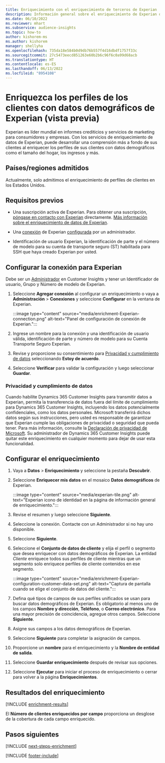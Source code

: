 ```yaml
---
title: Enriquecimiento con el enriquecimiento de terceros de Experian
description: Información general sobre el enriquecimiento de Experian de terceros.
ms.date: 06/10/2022
ms.reviewer: mhart
ms.subservice: audience-insights
ms.topic: how-to
author: kishorem-ms
ms.author: kishorem
manager: shellyha
ms.openlocfilehash: 735da18e584b0d9db76b557f4d16dbdf1757f33c
ms.sourcegitcommit: 27c5473eecd851263e60b2b6c96f6c0a99d68acb
ms.translationtype: HT
ms.contentlocale: es-ES
ms.lasthandoff: 06/13/2022
ms.locfileid: "8954108"
---
```

# <a name="enrich-customer-profiles-with-demographics-from-experian-preview"></a>Enriquezca los perfiles de los clientes con datos demográficos de Experian (vista previa)

Experian es líder mundial en informes crediticios y servicios de marketing para consumidores y empresas. Con los servicios de enriquecimiento de datos de Experian, puede desarrollar una comprensión más a fondo de sus clientes al enriquecer los perfiles de sus clientes con datos demográficos como el tamaño del hogar, los ingresos y más.

## <a name="supported-countriesregions"></a>Países/regiones admitidos

Actualmente, solo admitimos el enriquecimiento de perfiles de clientes en los Estados Unidos.

## <a name="prerequisites"></a>Requisitos previos

- Una suscripción activa de Experian. Para obtener una suscripción, [póngase en contacto con Experian](https://www.experian.com/marketing-services/contact) directamente. [Más información sobre el enriquecimiento de datos de Experian](https://www.experian.com/marketing-services/microsoft?cmpid=ems_web_mci_cdppage).

- Una [conexión](connections.md) de Experian [configurada](#configure-the-connection-for-experian) por un administrador.

- Identificación de usuario Experian, la identificación de parte y el número de modelo para su cuenta de transporte seguro (ST) habilitada para SSH que haya creado Experian por usted.

## <a name="configure-the-connection-for-experian"></a>Configurar la conexión para Experian

Debe ser un [Administrador](permissions.md#admin) en Customer Insights y tener un Identificador de usuario, Grupo y Número de modelo de Experian.

1. Seleccione **Agregar conexión** al configurar un enriquecimiento o vaya a **Administración** > **Conexiones** y seleccione **Configurar** en la ventana de Experian.

   :::image type="content" source="media/enrichment-Experian-connection.png" alt-text="Panel de configuración de conexión de Experian.":::

1. Ingrese un nombre para la conexión y una identificación de usuario válida, identificación de parte y número de modelo para su Cuenta Transporte Seguro Experian.

1. Revise y proporcione su consentimiento para [Privacidad y cumplimiento de datos](#data-privacy-and-compliance) seleccionando **Estoy de acuerdo**.

1. Seleccione **Verificar** para validar la configuración y luego seleccionar **Guardar**.

### <a name="data-privacy-and-compliance"></a>Privacidad y cumplimiento de datos

Cuando habilite Dynamics 365 Customer Insights para transmitir datos a Experian, permita la transferencia de datos fuera del límite de cumplimiento para Dynamics 365 Customer Insights, incluyendo los datos potencialmente confidenciales, como los datos personales. Microsoft transferirá dichos datos según sus instrucciones, pero usted es responsable de garantizar que Experian cumple las obligaciones de privacidad o seguridad que pueda tener. Para más información, consulte la [Declaración de privacidad de Microsoft](https://go.microsoft.com/fwlink/?linkid=396732). Su administrador de Dynamics 365 Customer Insights puede quitar este enriquecimiento en cualquier momento para dejar de usar esta funcionalidad.

## <a name="configure-the-enrichment"></a>Configurar el enriquecimiento

1. Vaya a **Datos** > **Enriquecimiento** y seleccione la pestaña **Descubrir**.

1. Seleccione **Enriquecer mis datos** en el mosaico **Datos demográficos** de Experian.

   :::image type="content" source="media/experian-tile.png" alt-text="Experian icono de identidad en la página de información general de enriquecimiento.":::

1. Revise el resumen y luego seleccione **Siguiente**.

1. Seleccione la conexión. Contacte con un Administrador si no hay uno disponible.

1. Seleccione **Siguiente**.

1. Seleccione el **Conjunto de datos de cliente** y elija el perfil o segmento que desea enriquecer con datos demográficos de Experian. La entidad *Cliente* enriquece todos sus perfiles de cliente mientras que un segmento solo enriquece perfiles de cliente contenidos en ese segmento.

    :::image type="content" source="media/enrichment-Experian-configuration-customer-data-set.png" alt-text="Captura de pantalla cuando se elige el conjunto de datos del cliente.":::

1. Defina qué tipos de campos de sus perfiles unificados se usan para buscar datos demográficos de Experian. Es obligatorio al menos uno de los campos **Nombre y dirección**, **Teléfono**, o **Correo electrónico**. Para una mayor precisión de coincidencia, agregue otros campos. Seleccione **Siguiente**.

1. Asigne sus campos a los datos demográficos de Experian.

1. Seleccione **Siguiente** para completar la asignación de campos.

1. Proporcione un **nombre** para el enriquecimiento y la **Nombre de entidad de salida**.

1. Seleccione **Guardar enriquecimiento** después de revisar sus opciones.

1. Seleccione **Ejecutar** para iniciar el proceso de enriquecimiento o cerrar para volver a la página **Enriquecimientos**.

## <a name="enrichment-results"></a>Resultados del enriquecimiento

[!INCLUDE [enrichment-results](includes/enrichment-results.md)]

El **Número de clientes enriquecidos por campo** proporciona un desglose de la cobertura de cada campo enriquecido.

## <a name="next-steps"></a>Pasos siguientes

[!INCLUDE [next-steps-enrichment](includes/next-steps-enrichment.md)]

[!INCLUDE [footer-include](includes/footer-banner.md)]
